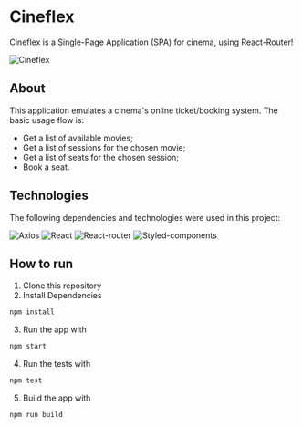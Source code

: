# Cineflex
Cineflex is a Single-Page Application (SPA) for cinema, using React-Router!

![Cineflex](https://i.imgur.com/6uVuXrH.jpg "Cineflex")

## About
This application emulates a cinema's online ticket/booking system. The basic usage flow is:
<ul>
<li>Get a list of available movies;</li>
<li>Get a list of sessions for the chosen movie;</li>
<li>Get a list of seats for the chosen session;</li>
<li>Book a seat.</li>
</ul>

## Technologies
The following dependencies and technologies were used in this project:

![Axios](https://img.shields.io/badge/axios-671ddf?&style=for-the-badge&logo=axios&logoColor=white)
![React](https://img.shields.io/badge/React-20232A?style=for-the-badge&logo=react&logoColor=61DAFB)
![React-router](https://img.shields.io/badge/React_Router-CA4245?style=for-the-badge&logo=react-router&logoColor=white)
![Styled-components](https://img.shields.io/badge/styled--components-DB7093?style=for-the-badge&logo=styled-components&logoColor=white)

## How to run

1. Clone this repository
2. Install Dependencies
```bash
npm install
```
3. Run the app with
```bash
npm start
````
4. Run the tests with
```bash
npm test
```
5. Build the app with
```bash
npm run build
```
